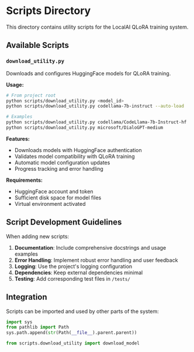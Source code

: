 # Scripts Directory

This directory contains utility scripts for the LocalAI QLoRA training system.

## Available Scripts

### `download_utility.py`
Downloads and configures HuggingFace models for QLoRA training.

**Usage:**
```bash
# From project root
python scripts/download_utility.py <model_id>
python scripts/download_utility.py codellama-7b-instruct --auto-load

# Examples
python scripts/download_utility.py codellama/CodeLlama-7b-Instruct-hf
python scripts/download_utility.py microsoft/DialoGPT-medium
```

**Features:**
- Downloads models with HuggingFace authentication
- Validates model compatibility with QLoRA training
- Automatic model configuration updates
- Progress tracking and error handling

**Requirements:**
- HuggingFace account and token
- Sufficient disk space for model files
- Virtual environment activated

## Script Development Guidelines

When adding new scripts:

1. **Documentation**: Include comprehensive docstrings and usage examples
2. **Error Handling**: Implement robust error handling and user feedback
3. **Logging**: Use the project's logging configuration
4. **Dependencies**: Keep external dependencies minimal
5. **Testing**: Add corresponding test files in `/tests/`

## Integration

Scripts can be imported and used by other parts of the system:

```python
import sys
from pathlib import Path
sys.path.append(str(Path(__file__).parent.parent))

from scripts.download_utility import download_model
```